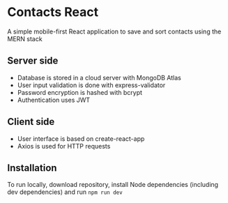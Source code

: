 # Contacts React

A simple mobile-first React application to save and sort contacts using the MERN stack

## Server side

- Database is stored in a cloud server with MongoDB Atlas
- User input validation is done with express-validator
- Password encryption is hashed with bcrypt
- Authentication uses JWT

## Client side

- User interface is based on create-react-app
- Axios is used for HTTP requests

## Installation

To run locally, download repository, install Node dependencies (including dev dependencies) and run `npm run dev`

